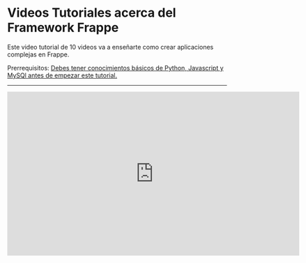 # Videos Tutoriales acerca del Framework Frappe

Este video tutorial de 10 videos va a enseñarte como crear aplicaciones complejas en Frappe.

Prerrequisitos: <a href="{{ docs_base_url }}/user/es/tutorial/before.html" target="_blank">Debes tener conocimientos básicos de Python, Javascript y MySQl antes de empezar este tutorial.</a>

---

<iframe width="670" height="376" src="https://www.youtube.com/embed/videoseries?list=PL3lFfCEoMxvzHtsZHFJ4T3n5yMM3nGJ1W" frameborder="0" allowfullscreen></iframe>
